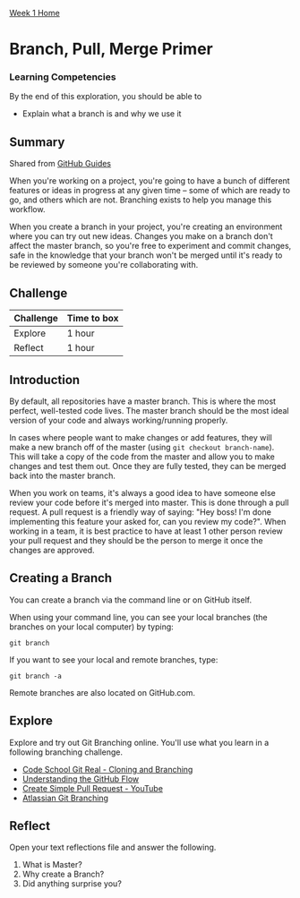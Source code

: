 [Week 1 Home](README.md) 

# Branch, Pull, Merge Primer

### Learning Competencies
By the end of this exploration, you should be able to 

- Explain what a branch is and why we use it

## Summary
Shared from [GitHub Guides](https://guides.github.com/introduction/flow/)

When you're working on a project, you're going to have a bunch of different features or ideas in progress at any given time – some of which are ready to go, and others which are not. Branching exists to help you manage this workflow.

When you create a branch in your project, you're creating an environment where you can try out new ideas. Changes you make on a branch don't affect the master branch, so you're free to experiment and commit changes, safe in the knowledge that your branch won't be merged until it's ready to be reviewed by someone you're collaborating with. 

## Challenge 

Challenge | Time to box |
------------|----------|
Explore | 1 hour 
Reflect | 1 hour 

## Introduction 

By default, all repositories have a master branch. This is where the most perfect, well-tested code lives. The master branch should be the most ideal version of your code and always working/running properly.

In cases where people want to make changes or add features, they will make a new branch off of the master (using `git checkout branch-name`). This will take a copy of the code from the master and allow you to make changes and test them out. Once they are fully tested, they can be merged back into the master branch.

When you work on teams, it's always a good idea to have someone else review your code before it's merged into master. This is done through a pull request. A pull request is a friendly way of saying: "Hey boss! I'm done implementing this feature your asked for, can you review my code?". When working in a team, it is best practice to have at least 1 other person review your pull request and they should be the person to merge it once the changes are approved.

## Creating a Branch 

You can create a branch via the command line or on GitHub itself. 

When using your command line, you can see your local branches (the branches on your local computer) by typing:

`git branch`

If you want to see your local and remote branches, type:

`git branch -a`

Remote branches are also located on GitHub.com.


## Explore 
Explore and try out Git Branching online. You'll use what you learn in a following branching challenge. 

- [Code School Git Real - Cloning and Branching](https://app.pluralsight.com/player?name=f83ca95c-74e2-4a1d-8742-62b34ec47906&mode=live&clip=0&course=code-school-git-real&author=gregg-pollack)
- [Understanding the GitHub Flow](https://www.youtube.com/watch?time_continue=18&v=PBI2Rz-ZOxU)
- [Create Simple Pull Request - YouTube](https://www.youtube.com/watch?v=rgbCcBNZcdQ)
- [Atlassian Git Branching](https://www.atlassian.com/git/tutorials/using-branches)


## Reflect
Open your text reflections file and answer the following. 

1. What is Master? 
2. Why create a Branch?
4. Did anything surprise you?




